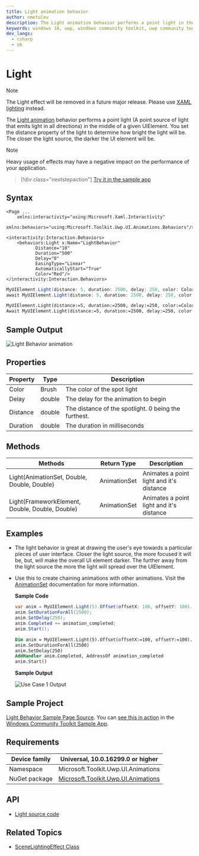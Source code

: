 ```yaml
---
title: Light animation behavior
author: nmetulev
description: The Light animation behavior performs a point light in the middle of a given UIElement. 
keywords: windows 10, uwp, windows community toolkit, uwp community toolkit, uwp toolkit, light, light animation
dev_langs:
  - csharp
  - vb
---
```


# Light

> [!NOTE]
> The Light effect will be removed in a future major release. Please use [XAML lighting](https://docs.microsoft.com/windows/uwp/composition/xaml-lighting) instead.

The [Light animation](https://docs.microsoft.com/dotnet/api/microsoft.toolkit.uwp.ui.animations.animationextensions.light) behavior performs a point light (A point source of light that emits light in all directions) in the middle of a given UIElement. You set the distance property of the light to determine how bright the light will be. The closer the light source, the darker the UI element will be.

> [!NOTE]
> Heavy usage of effects may have a negative impact on the performance of your application.

> [!div class="nextstepaction"]
> [Try it in the sample app](uwpct://Animations?sample=Light)

## Syntax

```xaml
<Page ...
    xmlns:interactivity="using:Microsoft.Xaml.Interactivity"  
    xmlns:behaviors="using:Microsoft.Toolkit.Uwp.UI.Animations.Behaviors"/>

<interactivity:Interaction.Behaviors>
    <behaviors:Light x:Name="LightBehavior" 
           Distance="10" 
           Duration="500" 
           Delay="0"
           EasingType="Linear"
           AutomaticallyStart="True"
           Color="Red"/>
</interactivity:Interaction.Behaviors>
```

```csharp
MyUIElement.Light(distance: 5, duration: 2500, delay: 250, color: Colors.Red).Start();
await MyUIElement.Light(distance: 5, duration: 2500, delay: 250, color: Colors.Red).StartAsync(); //Light animation can be awaited
```
```vb
MyUIElement.Light(distance:=5, duration:=2500, delay:=250, color:=Colors.Red).Start()
Await MyUIElement.Light(distance:=5, duration:=2500, delay:=250, color:=Colors.Red).StartAsync()  ' Light animation can be awaited
```

## Sample Output

![Light Behavior animation](../resources/images/Animations/Light/Sample-Output.gif)

## Properties

| Property | Type | Description |
| -- | -- | -- |
| Color | Brush | The color of the spot light |
| Delay | double | The delay for the animation to begin |
| Distance | double | The distance of the spotlight. 0 being the furthest. |
| Duration | double | The duration in milliseconds |

## Methods

| Methods | Return Type | Description |
| -- | -- | -- |
| Light(AnimationSet, Double, Double, Double) | AnimationSet | Animates a point light and it's distance |
| Light(FrameworkElement, Double, Double, Double) | AnimationSet | Animates a point light and it's distance |

## Examples

- The light behavior is great at drawing the user's eye towards a particular pieces of user interface. Closer the light source, the more focused it will be, but, will make the overall UI element darker. The further away from the light source the more the light will spread over the UIElement.
- Use this to create chaining animations with other animations. Visit the [AnimationSet](AnimationSet.md) documentation for more information.

    **Sample Code**
    
    ```csharp
    var anim = MyUIElement.Light(5).Offset(offsetX: 100, offsetY: 100).Saturation(0.5).Scale(scaleX: 2, scaleY: 2);
    anim.SetDurationForAll(2500);
    anim.SetDelay(250);
    anim.Completed += animation_completed;
    anim.Start();
    ```
    ```vb
    Dim anim = MyUIElement.Light(5).Offset(offsetX:=100, offsetY:=100).Saturation(0.5).Scale(scaleX:=2, scaleY:=2)
    anim.SetDurationForAll(2500)
    anim.SetDelay(250)
    AddHandler anim.Completed, AddressOf animation_completed
    anim.Start()
    ```

    **Sample Output**

    ![Use Case 1 Output](../resources/images/Animations/Chaining-Animations-Light-Offset-Saturation-Scale.gif)

## Sample Project

[Light Behavior Sample Page Source](https://github.com/Microsoft/WindowsCommunityToolkit//tree/master/Microsoft.Toolkit.Uwp.SampleApp/SamplePages/Light). You can [see this in action](uwpct://Animations?sample=Light) in the [Windows Community Toolkit Sample App](https://aka.ms/uwptoolkitapp).

## Requirements

| Device family | Universal, 10.0.16299.0 or higher   |
| ---------------------------------------------------------------- | ----------------------------------- |
| Namespace                                                        | Microsoft.Toolkit.Uwp.UI.Animations |
| NuGet package | [Microsoft.Toolkit.Uwp.UI.Animations](https://www.nuget.org/packages/Microsoft.Toolkit.Uwp.UI.Animations/) |

## API

* [Light source code](https://github.com/Microsoft/WindowsCommunityToolkit//blob/master/Microsoft.Toolkit.Uwp.UI.Animations/Behaviors/Light.cs)

## Related Topics

* [SceneLightingEffect Class](https://docs.microsoft.com/uwp/api/Windows.UI.Composition.Effects.SceneLightingEffect)

